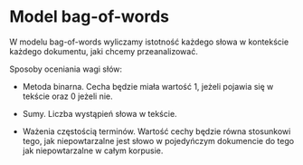 # Model bag-of-words

W modelu bag-of-words wyliczamy istotność każdego słowa w kontekście każdego dokumentu, jaki chcemy przeanalizować.

Sposoby oceniania wagi słów:

- Metoda binarna. Cecha będzie miała wartość 1, jeżeli pojawia się w tekście oraz 0 jeżeli nie.

- Sumy. Liczba wystąpień słowa w tekście.

- Ważenia częstością terminów. Wartość cechy będzie równa stosunkowi tego, jak niepowtarzalne jest słowo w pojedyńczym dokumencie do tego jak niepowtarzalne w całym korpusie.
